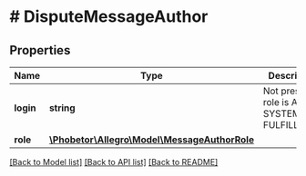 # # DisputeMessageAuthor

## Properties

Name | Type | Description | Notes
------------ | ------------- | ------------- | -------------
**login** | **string** | Not present if role is ADMIN, SYSTEM or FULFILLMENT | [optional]
**role** | [**\Phobetor\Allegro\Model\MessageAuthorRole**](MessageAuthorRole.md) |  |

[[Back to Model list]](../../README.md#models) [[Back to API list]](../../README.md#endpoints) [[Back to README]](../../README.md)
